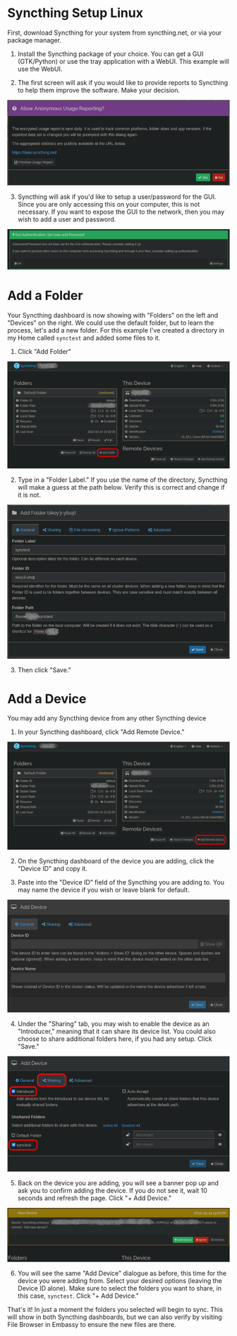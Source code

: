 # Syncthing Setup Linux

First, download Syncthing for your system from syncthing.net, or via your package manager.

1. Install the Syncthing package of your choice.  You can get a GUI (GTK/Python) or use the tray application with a WebUI.  This example will use the WebUI.

2. The first screen will ask if you would like to provide reports to Syncthing to help them improve the software.  Make your decision.

![Usage](/docs/assets/lin-syncthing0.png)

3. Syncthing will ask if you'd like to setup a user/password for the GUI.  Since you are only accessing this on your computer, this is not necessary.  If you want to expose the GUI to the network, then you may wish to add a user and password.

![Usage](/docs/assets/lin-syncthing1.png)

# Add a Folder

Your Syncthing dashboard is now showing with "Folders" on the left and "Devices" on the right.  We could use the default folder, but to learn the process, let's add a new folder.  For this example I've created a directory in my Home called `synctest` and added some files to it.

1. Click "Add Folder"

![Add Folder](/docs/assets/lin-syncthing2.png)

2. Type in a "Folder Label."  If you use the name of the directory, Syncthing will make a guess at the path below.  Verify this is correct and change if it is not.

![Folder Options](/docs/assets/lin-syncthing3.png)

3. Then click "Save."

# Add a Device

You may add any Syncthing device from any other Syncthing device

1. In your Syncthing dashboard, click "Add Remote Device."

![Add Device](/docs/assets/lin-syncthing4.png)

2. On the Syncthing dashboard of the device you are adding, click the "Device ID" and copy it.

3. Paste into the "Device ID" field of the Syncthing you are adding to.  You may name the device if you wish or leave blank for default.

![Device Options](/docs/assets/lin-syncthing5.png)

4. Under the "Sharing" tab, you may wish to enable the device as an "Introducer," meaning that it can share its device list.  You could also choose to share additional folders here, if you had any setup.  Click "Save."

![Sharing](/docs/assets/lin-syncthing6.png)

5. Back on the device you are adding, you will see a banner pop up and ask you to confirm adding the device.  If you do not see it, wait 10 seconds and refresh the page.  Click "+ Add Device."

![Connect](/docs/assets/lin-syncthing7.png)

6. You will see the same "Add Device" dialogue as before, this time for the device you were adding from.  Select your desired options (leaving the Device ID alone).  Make sure to select the folders you want to share, in this case, `synctest`. Click "+ Add Device."

That's it!  In just a moment the folders you selected will begin to sync.  This will show in both Syncthing dashboards, but we can also verify by visiting File Browser in Embassy to ensure the new files are there.
